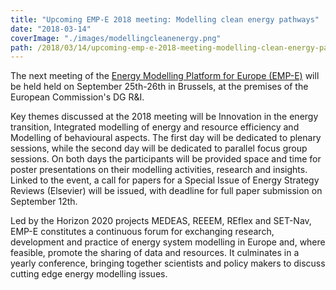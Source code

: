 ```yaml
---
title: "Upcoming EMP-E 2018 meeting: Modelling clean energy pathways"
date: "2018-03-14"
coverImage: "./images/modellingcleanenergy.png"
path: /2018/03/14/upcoming-emp-e-2018-meeting-modelling-clean-energy-pathways/
---
```


The next meeting of the [Energy Modelling Platform for Europe (EMP-E)](http://www.energymodellingplatform.eu/) will be held held on September 25th-26th in Brussels, at the premises of the European Commission's DG R&I.

Key themes discussed at the 2018 meeting will be Innovation in the energy transition, Integrated modelling of energy and resource efficiency and Modelling of behavioural aspects. The first day will be dedicated to plenary sessions, while the second day will be dedicated to parallel focus group sessions. On both days the participants will be provided space and time for poster presentations on their modelling activities, research and insights. Linked to the event, a call for papers for a Special Issue of Energy Strategy Reviews (Elsevier) will be issued, with deadline for full paper submission on September 12th.

Led by the Horizon 2020 projects MEDEAS, REEEM, REflex and SET-Nav, EMP-E constitutes a continuous forum for exchanging research, development and practice of energy system modelling in Europe and, where feasible, promote the sharing of data and resources. It culminates in a yearly conference, bringing together scientists and policy makers to discuss cutting edge energy modelling issues.
